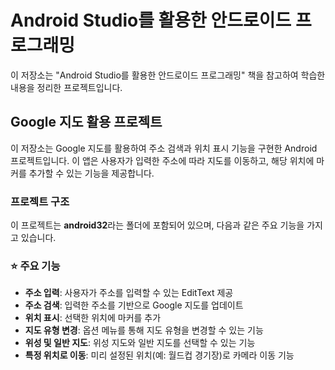 # Android Studio를 활용한 안드로이드 프로그래밍
이 저장소는 "Android Studio를 활용한 안드로이드 프로그래밍" 책을 참고하여 학습한 내용을 정리한 프로젝트입니다.

## Google 지도 활용 프로젝트
이 저장소는 Google 지도를 활용하여 주소 검색과 위치 표시 기능을 구현한 Android 프로젝트입니다. 
이 앱은 사용자가 입력한 주소에 따라 지도를 이동하고, 해당 위치에 마커를 추가할 수 있는 기능을 제공합니다.

### 프로젝트 구조
이 프로젝트는 **android32**라는 폴더에 포함되어 있으며, 다음과 같은 주요 기능을 가지고 있습니다.

### ⭐ 주요 기능
- **주소 입력**: 사용자가 주소를 입력할 수 있는 EditText 제공
- **주소 검색**: 입력한 주소를 기반으로 Google 지도를 업데이트
- **위치 표시**: 선택한 위치에 마커를 추가
- **지도 유형 변경**: 옵션 메뉴를 통해 지도 유형을 변경할 수 있는 기능
- **위성 및 일반 지도**: 위성 지도와 일반 지도를 선택할 수 있는 기능
- **특정 위치로 이동**: 미리 설정된 위치(예: 월드컵 경기장)로 카메라 이동 기능
